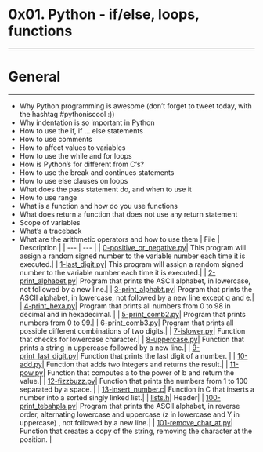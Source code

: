 # 0x01. Python - if/else, loops, functions
---
# General
---
- Why Python programming is awesome (don’t forget to tweet today, with the hashtag #pythoniscool :))
- Why indentation is so important in Python
- How to use the if, if ... else statements
- How to use comments
- How to affect values to variables
- How to use the while and for loops
- How is Python’s for different from C‘s?
- How to use the break and continues statements
- How to use else clauses on loops
- What does the pass statement do, and when to use it
- How to use range
- What is a function and how do you use functions
- What does return a function that does not use any return statement
- Scope of variables
- What’s a traceback
- What are the arithmetic operators and how to use them
| File | Description |
| --- | --- |
| [0-positive_or_negative.py]()| This program will assign a random signed number to the variable number each time it is executed.|
| [1-last_digit.py]()| This program will assign a random signed number to the variable number each time it is executed.|
| [2-print_alphabet.py]()| Program that prints the ASCII alphabet, in lowercase, not followed by a new line.|
| [3-print_alphabt.py]()| Program that prints the ASCII alphabet, in lowercase, not followed by a new line except q and e.|
| [4-print_hexa.py]()| Program that prints all numbers from 0 to 98 in decimal and in hexadecimal. |
| [5-print_comb2.py]()| Program that prints numbers from 0 to 99.|
| [6-print_comb3.py]()| Program that prints all possible different combinations of two digits.|
| [7-islower.py]()| Function that checks for lowercase character.|
| [8-uppercase.py]()| Function that prints a string in uppercase followed by a new line.|
| [9-print_last_digit.py]()| Function that prints the last digit of a number. |
| [10-add.py]()| Function that adds two integers and returns the result.|
| [11-pow.py]()| Function that computes a to the power of b and return the value.|
| [12-fizzbuzz.py]()| Function that prints the numbers from 1 to 100 separated by a space. |
| [13-insert_number.c]()| Function in C that inserts a number into a sorted singly linked list.|
| [lists.h]()| Header|
| [100-print_tebahpla.py]()|  Program that prints the ASCII alphabet, in reverse order, alternating lowercase and uppercase (z in lowercase and Y in uppercase) , not followed by a new line.|
| [101-remove_char_at.py]()| Function that creates a copy of the string, removing the character at the position. |
